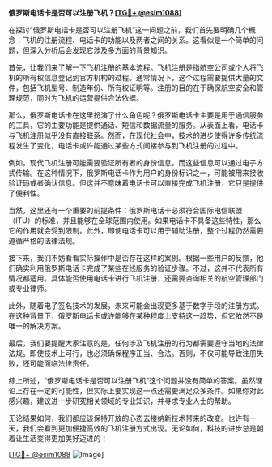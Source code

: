 **俄罗斯电话卡是否可以注册飞机？[[TG💪+ @esim1088](https://t.me/s/esim1088)]**

在探讨“俄罗斯电话卡是否可以注册飞机”这一问题之前，我们首先要明确几个概念：飞机的注册流程、电话卡的功能以及两者之间的关系。这看似是一个简单的问题，但深入分析后会发现它涉及多方面的背景知识。

首先，让我们来了解一下飞机注册的基本流程。飞机注册是指航空公司或个人将飞机的所有权信息登记到官方机构的过程。通常情况下，这个过程需要提供大量的文件，包括飞机型号、制造年份、所有权证明等。注册的目的在于确保航空安全和管理规范，同时为飞机的运营提供合法依据。

那么，俄罗斯电话卡在这里扮演了什么角色呢？俄罗斯电话卡主要是用于通信服务的工具，它的主要功能是提供通话、短信和数据流量的服务。从表面上看，电话卡与飞机注册似乎没有直接联系。然而，在现代社会中，技术的进步使得许多传统流程发生了变化，电话卡或许能通过某些方式间接参与到飞机注册的过程中。

例如，现代飞机注册可能需要验证所有者的身份信息，而这些信息可以通过电子方式传输。在这种情况下，俄罗斯电话卡作为用户的身份标识之一，可能被用来接收验证码或者确认信息。但这并不意味着电话卡可以直接完成飞机注册，它只是提供了便利性。

当然，这里还有一个重要的前提条件：俄罗斯电话卡必须符合国际电信联盟（ITU）的标准，并且能够在全球范围内使用。如果电话卡不具备这些特性，那么它的作用就会受到限制。此外，即使电话卡可以用于辅助注册，整个过程仍然需要遵循严格的法律法规。

接下来，我们不妨看看实际操作中是否存在这样的案例。根据一些用户的反馈，他们确实利用俄罗斯电话卡完成了某些在线服务的验证步骤。不过，这并不代表所有情况都适用。具体能否使用电话卡进行飞机注册，还需要咨询相关的航空管理部门或专业律师。

此外，随着电子签名技术的发展，未来可能会出现更多基于数字手段的注册方式。在这种背景下，俄罗斯电话卡或许能够在某种程度上支持这一趋势，但它依然不是唯一的解决方案。

最后，我们要提醒大家注意的是，任何涉及飞机注册的行为都需要遵守当地的法律法规。即使技术上可行，也必须确保程序正当、合法。否则，不仅可能导致注册失败，还可能面临法律责任。

综上所述，“俄罗斯电话卡是否可以注册飞机”这个问题并没有简单的答案。虽然理论上存在一定的可能性，但实际上要实现这一点还需要满足众多条件。如果你对此感兴趣，建议进一步研究相关领域的专业知识，并寻求专业人士的帮助。

无论结果如何，我们都应该保持开放的心态去接纳新技术带来的改变。也许有一天，我们会看到更加便捷高效的飞机注册方式出现。无论如何，科技的进步总是朝着让生活变得更加美好迈进的！

[[TG💪+ @esim1088](https://t.me/s/esim1088) ![Image](https://i.postimg.cc/4NQfJmqS/Snipaste-2025-05-13-00-14-12.png)]
